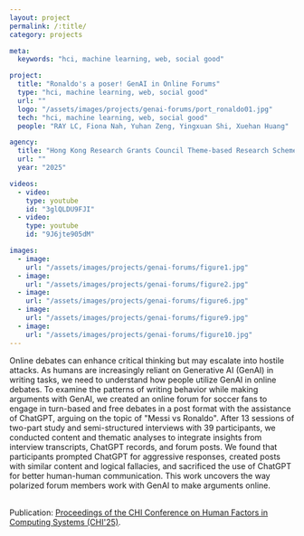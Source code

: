 ```yaml
---
layout: project
permalink: /:title/
category: projects

meta:
  keywords: "hci, machine learning, web, social good"

project:
  title: "Ronaldo's a poser! GenAI in Online Forums"
  type: "hci, machine learning, web, social good"
  url: ""
  logo: "/assets/images/projects/genai-forums/port_ronaldo01.jpg"
  tech: "hci, machine learning, web, social good"
  people: "RAY LC, Fiona Nah, Yuhan Zeng, Yingxuan Shi, Xuehan Huang"

agency:
  title: "Hong Kong Research Grants Council Theme-based Research Scheme, Chow Sang Sang Group Research Fund, City University of Hong Kong Teaching Development Grant, CHI"
  url: ""
  year: "2025"

videos:
  - video:
    type: youtube
    id: "3glQLDU9FJI"
  - video:
    type: youtube
    id: "9J6jte905dM"

images:
  - image:
    url: "/assets/images/projects/genai-forums/figure1.jpg"
  - image:
    url: "/assets/images/projects/genai-forums/figure2.jpg"
  - image:
    url: "/assets/images/projects/genai-forums/figure6.jpg"
  - image:
    url: "/assets/images/projects/genai-forums/figure9.jpg"
  - image:
    url: "/assets/images/projects/genai-forums/figure10.jpg"
---
```

<p>
Online debates can enhance critical thinking but may escalate into hostile attacks. As humans are increasingly reliant on Generative AI (GenAI) in writing tasks, we need to understand how people utilize GenAI in online debates. To examine the patterns of writing behavior while making arguments with GenAI, we created an online forum for soccer fans to engage in turn-based and free debates in a post format with the assistance of ChatGPT, arguing on the topic of "Messi vs Ronaldo". After 13 sessions of two-part study and semi-structured interviews with 39 participants, we conducted content and thematic analyses to integrate insights from interview transcripts, ChatGPT records, and forum posts. We found that participants prompted ChatGPT for aggressive responses, created posts with similar content and logical fallacies, and sacrificed the use of ChatGPT for better human-human communication. This work uncovers the way polarized forum members work with GenAI to make arguments online.<br><br>

Publication: <a href="https://arxiv.org/abs/2502.09693"><u>Proceedings of the CHI Conference on Human Factors in Computing Systems (CHI'25)</u></a>.</p>
